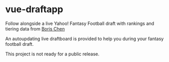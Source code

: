 # vue-draftapp
Follow alongside a live Yahoo! Fantasy Football draft with rankings and tiering data from [Boris Chen](http://www.borischen.co/)

An autoupdating live draftboard is provided to help you during your fantasy football draft.

This project is not ready for a public release. 
